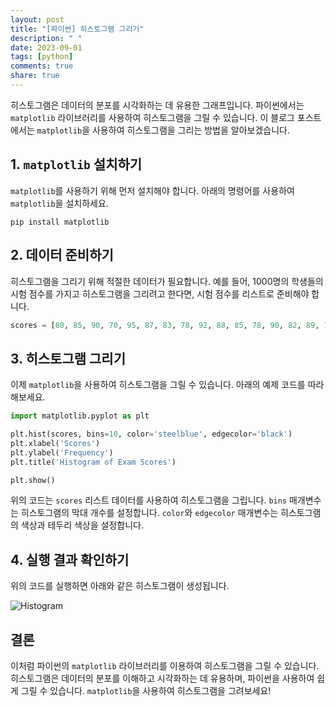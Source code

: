 ```yaml
---
layout: post
title: "[파이썬] 히스토그램 그리기"
description: " "
date: 2023-09-01
tags: [python]
comments: true
share: true
---
```


히스토그램은 데이터의 분포를 시각화하는 데 유용한 그래프입니다. 파이썬에서는 `matplotlib` 라이브러리를 사용하여 히스토그램을 그릴 수 있습니다. 이 블로그 포스트에서는 `matplotlib`을 사용하여 히스토그램을 그리는 방법을 알아보겠습니다.

## 1. `matplotlib` 설치하기

`matplotlib`를 사용하기 위해 먼저 설치해야 합니다. 아래의 명령어를 사용하여 `matplotlib`을 설치하세요.

```
pip install matplotlib
```

## 2. 데이터 준비하기

히스토그램을 그리기 위해 적절한 데이터가 필요합니다. 예를 들어, 1000명의 학생들의 시험 점수를 가지고 히스토그램을 그리려고 한다면, 시험 점수를 리스트로 준비해야 합니다.

```python
scores = [80, 85, 90, 70, 95, 87, 83, 78, 92, 88, 85, 78, 90, 82, 89, 75, 91, 86, 84, 88]
```

## 3. 히스토그램 그리기

이제 `matplotlib`을 사용하여 히스토그램을 그릴 수 있습니다. 아래의 예제 코드를 따라해보세요.

```python
import matplotlib.pyplot as plt

plt.hist(scores, bins=10, color='steelblue', edgecolor='black')
plt.xlabel('Scores')
plt.ylabel('Frequency')
plt.title('Histogram of Exam Scores')

plt.show()
```

위의 코드는 `scores` 리스트 데이터를 사용하여 히스토그램을 그립니다. `bins` 매개변수는 히스토그램의 막대 개수를 설정합니다. `color`와 `edgecolor` 매개변수는 히스토그램의 색상과 테두리 색상을 설정합니다.

## 4. 실행 결과 확인하기

위의 코드를 실행하면 아래와 같은 히스토그램이 생성됩니다.

![Histogram](histogram.png)

## 결론

이처럼 파이썬의 `matplotlib` 라이브러리를 이용하여 히스토그램을 그릴 수 있습니다. 히스토그램은 데이터의 분포를 이해하고 시각화하는 데 유용하며, 파이썬을 사용하여 쉽게 그릴 수 있습니다. `matplotlib`을 사용하여 히스토그램을 그려보세요!